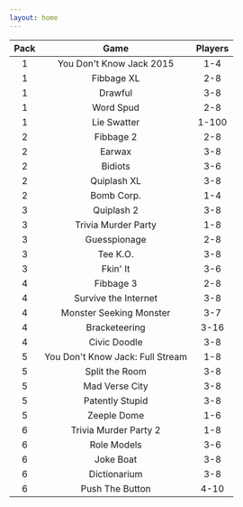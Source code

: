 ```yaml
---
layout: home
---
```


| Pack | Game | Players |
|:----:|:----:|:-------:|
| 1 | You Don't Know Jack 2015 | 1-4 |
| 1 | Fibbage XL | 2-8 |
| 1 | Drawful | 3-8 |
| 1 | Word Spud | 2-8 |
| 1 | Lie Swatter | 1-100 |
| 2 | Fibbage 2 | 2-8 |
| 2 | Earwax | 3-8 |
| 2 | Bidiots | 3-6 |
| 2 | Quiplash XL | 3-8 |
| 2 | Bomb Corp. | 1-4 |
| 3 | Quiplash 2 | 3-8 |
| 3 | Trivia Murder Party | 1-8 |
| 3 | Guesspionage | 2-8 |
| 3 | Tee K.O. | 3-8 |
| 3 | Fkin' It | 3-6 |
| 4 | Fibbage 3 | 2-8 |
| 4 | Survive the Internet | 3-8 |
| 4 | Monster Seeking Monster | 3-7 |
| 4 | Bracketeering | 3-16 |
| 4 | Civic Doodle | 3-8 |
| 5 | You Don't Know Jack: Full Stream | 1-8 |
| 5 | Split the Room | 3-8 |
| 5 | Mad Verse City | 3-8 |
| 5 | Patently Stupid | 3-8 |
| 5 | Zeeple Dome | 1-6 |
| 6 | Trivia Murder Party 2 | 1-8 |
| 6 | Role Models | 3-6 |
| 6 | Joke Boat | 3-8 |
| 6 | Dictionarium | 3-8 |
| 6 | Push The Button | 4-10 |
